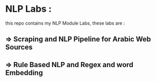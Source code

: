 # NLP Labs :

this repo contains my NLP Module Labs, these labs are :

## => Scraping and NLP Pipeline for Arabic Web Sources

## => Rule Based NLP and Regex and word Embedding

